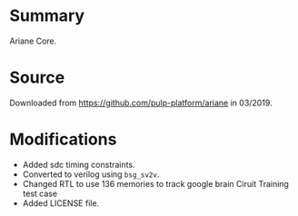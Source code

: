 # Summary

Ariane Core.

# Source

Downloaded from https://github.com/pulp-platform/ariane in 03/2019.

# Modifications

- Added sdc timing constraints.
- Converted to verilog using `bsg_sv2v`.
- Changed RTL to use 136 memories to track google brain Ciruit Training test case
- Added LICENSE file.
